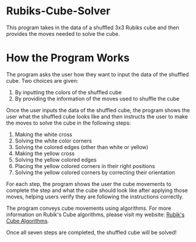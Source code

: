 # Rubiks-Cube-Solver

This program takes in the data of a shuffled 3x3 Rubiks cube and then provides the moves needed to solve the cube.

# How the Program Works

The program asks the user how they want to input the data of the shuffled cube. Two choices are given:

1. By inputting the colors of the shuffled cube
2. By providing the information of the moves used to shuffle the cube

Once the user inputs the data of the shuffled cube, the program shows the user what the shuffled cube looks like and then instructs the user to make the moves to solve the cube in the following steps:

1. Making the white cross
2. Solving the white color corners
3. Solving the colored edges (other than white or yellow)
4. Making the yellow cross
5. Solving the yellow colored edges
6. Placing the yellow colored corners in their right positions
7. Solving the yellow colored corners by correcting their orientation

For each step, the program shows the user the cube movements to complete the step and what the cube should look like after applying those moves, helping users verify they are following the instructions correctly.

The program conveys cube movements using algorithms. For more information on Rubik's Cube algorithms, please visit my website: [Rubik's Cube Algorithms](https://cubemaster262075683.wordpress.com/algorithms/).

Once all seven steps are completed, the shuffled cube will be solved!
